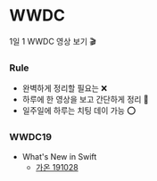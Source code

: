 # WWDC
1일 1 WWDC 영상 보기 🎬

### Rule
* 완벽하게 정리할 필요는 ❌
* 하루에 한 영상을 보고 간단하게 정리 📝
* 일주일에 하루는 치팅 데이 가능 ⭕️

### WWDC19
* What's New in Swift
  * [가온 191028](gaonK/WWDC19/WhatsNewInSwift.md)
